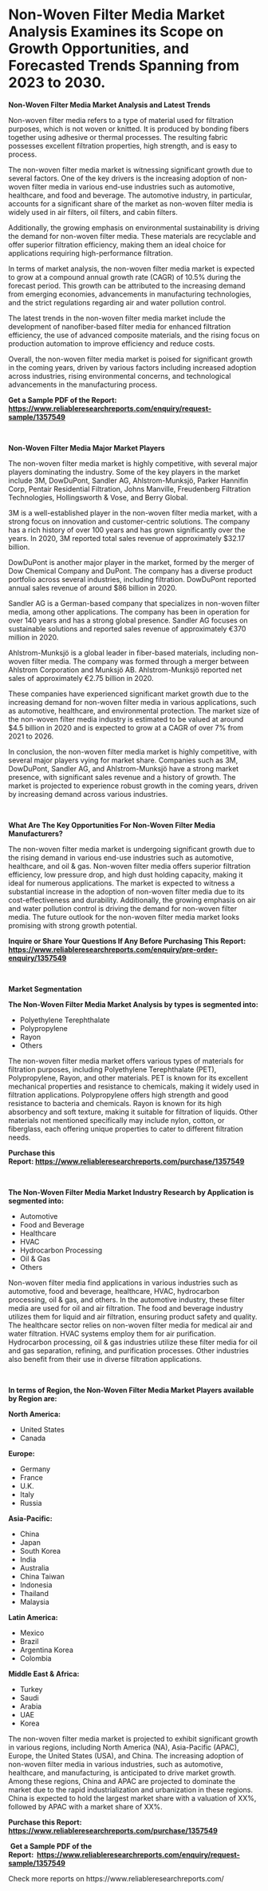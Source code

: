 <p><h1>Non-Woven Filter Media Market Analysis Examines its Scope on Growth Opportunities, and Forecasted Trends Spanning from 2023 to 2030.</h1></p><p><strong>Non-Woven Filter Media Market Analysis and Latest Trends</strong></p>
<p><p>Non-woven filter media refers to a type of material used for filtration purposes, which is not woven or knitted. It is produced by bonding fibers together using adhesive or thermal processes. The resulting fabric possesses excellent filtration properties, high strength, and is easy to process.</p><p>The non-woven filter media market is witnessing significant growth due to several factors. One of the key drivers is the increasing adoption of non-woven filter media in various end-use industries such as automotive, healthcare, and food and beverage. The automotive industry, in particular, accounts for a significant share of the market as non-woven filter media is widely used in air filters, oil filters, and cabin filters.</p><p>Additionally, the growing emphasis on environmental sustainability is driving the demand for non-woven filter media. These materials are recyclable and offer superior filtration efficiency, making them an ideal choice for applications requiring high-performance filtration.</p><p>In terms of market analysis, the non-woven filter media market is expected to grow at a compound annual growth rate (CAGR) of 10.5% during the forecast period. This growth can be attributed to the increasing demand from emerging economies, advancements in manufacturing technologies, and the strict regulations regarding air and water pollution control.</p><p>The latest trends in the non-woven filter media market include the development of nanofiber-based filter media for enhanced filtration efficiency, the use of advanced composite materials, and the rising focus on production automation to improve efficiency and reduce costs.</p><p>Overall, the non-woven filter media market is poised for significant growth in the coming years, driven by various factors including increased adoption across industries, rising environmental concerns, and technological advancements in the manufacturing process.</p></p>
<p><strong>Get a Sample PDF of the Report:&nbsp; <a href="https://www.reliableresearchreports.com/enquiry/request-sample/1357549">https://www.reliableresearchreports.com/enquiry/request-sample/1357549</a></strong></p>
<p>&nbsp;</p>
<p><strong>Non-Woven Filter Media Major Market Players</strong></p>
<p><p>The non-woven filter media market is highly competitive, with several major players dominating the industry. Some of the key players in the market include 3M, DowDuPont, Sandler AG, Ahlstrom-Munksjö, Parker Hannifin Corp, Pentair Residential Filtration, Johns Manville, Freudenberg Filtration Technologies, Hollingsworth & Vose, and Berry Global.</p><p>3M is a well-established player in the non-woven filter media market, with a strong focus on innovation and customer-centric solutions. The company has a rich history of over 100 years and has grown significantly over the years. In 2020, 3M reported total sales revenue of approximately $32.17 billion.</p><p>DowDuPont is another major player in the market, formed by the merger of Dow Chemical Company and DuPont. The company has a diverse product portfolio across several industries, including filtration. DowDuPont reported annual sales revenue of around $86 billion in 2020.</p><p>Sandler AG is a German-based company that specializes in non-woven filter media, among other applications. The company has been in operation for over 140 years and has a strong global presence. Sandler AG focuses on sustainable solutions and reported sales revenue of approximately €370 million in 2020.</p><p>Ahlstrom-Munksjö is a global leader in fiber-based materials, including non-woven filter media. The company was formed through a merger between Ahlstrom Corporation and Munksjö AB. Ahlstrom-Munksjö reported net sales of approximately €2.75 billion in 2020.</p><p>These companies have experienced significant market growth due to the increasing demand for non-woven filter media in various applications, such as automotive, healthcare, and environmental protection. The market size of the non-woven filter media industry is estimated to be valued at around $4.5 billion in 2020 and is expected to grow at a CAGR of over 7% from 2021 to 2026.</p><p>In conclusion, the non-woven filter media market is highly competitive, with several major players vying for market share. Companies such as 3M, DowDuPont, Sandler AG, and Ahlstrom-Munksjö have a strong market presence, with significant sales revenue and a history of growth. The market is projected to experience robust growth in the coming years, driven by increasing demand across various industries.</p></p>
<p>&nbsp;</p>
<p><strong>What Are The Key Opportunities For Non-Woven Filter Media Manufacturers?</strong></p>
<p><p>The non-woven filter media market is undergoing significant growth due to the rising demand in various end-use industries such as automotive, healthcare, and oil & gas. Non-woven filter media offers superior filtration efficiency, low pressure drop, and high dust holding capacity, making it ideal for numerous applications. The market is expected to witness a substantial increase in the adoption of non-woven filter media due to its cost-effectiveness and durability. Additionally, the growing emphasis on air and water pollution control is driving the demand for non-woven filter media. The future outlook for the non-woven filter media market looks promising with strong growth potential.</p></p>
<p><strong>Inquire or Share Your Questions If Any Before Purchasing This Report: <a href="https://www.reliableresearchreports.com/enquiry/pre-order-enquiry/1357549">https://www.reliableresearchreports.com/enquiry/pre-order-enquiry/1357549</a></strong></p>
<p>&nbsp;</p>
<p><strong>Market Segmentation</strong></p>
<p><strong>The Non-Woven Filter Media Market Analysis by types is segmented into:</strong></p>
<p><ul><li>Polyethylene Terephthalate</li><li>Polypropylene</li><li>Rayon</li><li>Others</li></ul></p>
<p><p>The non-woven filter media market offers various types of materials for filtration purposes, including Polyethylene Terephthalate (PET), Polypropylene, Rayon, and other materials. PET is known for its excellent mechanical properties and resistance to chemicals, making it widely used in filtration applications. Polypropylene offers high strength and good resistance to bacteria and chemicals. Rayon is known for its high absorbency and soft texture, making it suitable for filtration of liquids. Other materials not mentioned specifically may include nylon, cotton, or fiberglass, each offering unique properties to cater to different filtration needs.</p></p>
<p><strong>Purchase this Report:&nbsp;<a href="https://www.reliableresearchreports.com/purchase/1357549">https://www.reliableresearchreports.com/purchase/1357549</a></strong></p>
<p>&nbsp;</p>
<p><strong>The Non-Woven Filter Media Market Industry Research by Application is segmented into:</strong></p>
<p><ul><li>Automotive</li><li>Food and Beverage</li><li>Healthcare</li><li>HVAC</li><li>Hydrocarbon Processing</li><li>Oil & Gas</li><li>Others</li></ul></p>
<p><p>Non-woven filter media find applications in various industries such as automotive, food and beverage, healthcare, HVAC, hydrocarbon processing, oil & gas, and others. In the automotive industry, these filter media are used for oil and air filtration. The food and beverage industry utilizes them for liquid and air filtration, ensuring product safety and quality. The healthcare sector relies on non-woven filter media for medical air and water filtration. HVAC systems employ them for air purification. Hydrocarbon processing, oil & gas industries utilize these filter media for oil and gas separation, refining, and purification processes. Other industries also benefit from their use in diverse filtration applications.</p></p>
<p>&nbsp;</p>
<p><strong>In terms of Region, the Non-Woven Filter Media Market Players available by Region are:</strong></p>
<p>
    <p> <strong> North America: </strong>
        <ul>
            <li>United States</li>
            <li>Canada</li>
        </ul>
        </p> 
    <p> <strong> Europe: </strong>
        <ul>
            <li>Germany</li>
            <li>France</li>
            <li>U.K.</li>
            <li>Italy</li>
            <li>Russia</li>
        </ul>
        </p> 
    <p> <strong> Asia-Pacific: </strong>
        <ul>
            <li>China</li>
            <li>Japan</li>
            <li>South Korea</li>
            <li>India</li>
            <li>Australia</li>
            <li>China Taiwan</li>
            <li>Indonesia</li>
            <li>Thailand</li>
            <li>Malaysia</li>
        </ul>
        </p> 
    <p> <strong> Latin America: </strong>
        <ul>
            <li>Mexico</li>
            <li>Brazil</li>
            <li>Argentina Korea</li>
            <li>Colombia</li>
        </ul>
        </p> 
    <p> <strong> Middle East & Africa: </strong>
        <ul>
            <li>Turkey</li>
            <li>Saudi</li>
            <li>Arabia</li>
            <li>UAE</li>
            <li>Korea</li>
        </ul>
    </p>
    </p>
<p><p>The non-woven filter media market is projected to exhibit significant growth in various regions, including North America (NA), Asia-Pacific (APAC), Europe, the United States (USA), and China. The increasing adoption of non-woven filter media in various industries, such as automotive, healthcare, and manufacturing, is anticipated to drive market growth. Among these regions, China and APAC are projected to dominate the market due to the rapid industrialization and urbanization in these regions. China is expected to hold the largest market share with a valuation of XX%, followed by APAC with a market share of XX%.</p></p>
<p><strong>Purchase this Report: <a href="https://www.reliableresearchreports.com/purchase/1357549">https://www.reliableresearchreports.com/purchase/1357549</a></strong></p>
<p>&nbsp;<strong>Get a Sample PDF of the Report:&nbsp;&nbsp;<a href="https://www.reliableresearchreports.com/enquiry/request-sample/1357549">https://www.reliableresearchreports.com/enquiry/request-sample/1357549</a></strong></p>
<p><strong></strong></p>
<p>Check more reports on https://www.reliableresearchreports.com/</p>